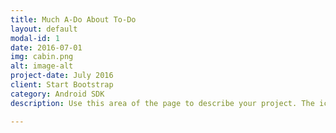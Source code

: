 ```yaml
---
title: Much A-Do About To-Do
layout: default
modal-id: 1
date: 2016-07-01
img: cabin.png
alt: image-alt
project-date: July 2016
client: Start Bootstrap
category: Android SDK
description: Use this area of the page to describe your project. The icon above is part of a free icon set by <a href="https://sellfy.com/p/8Q9P/jV3VZ/">Flat Icons</a>. On their website, you can download their free set with 16 icons, or you can purchase the entire set with 146 icons for only $12!

---
```

